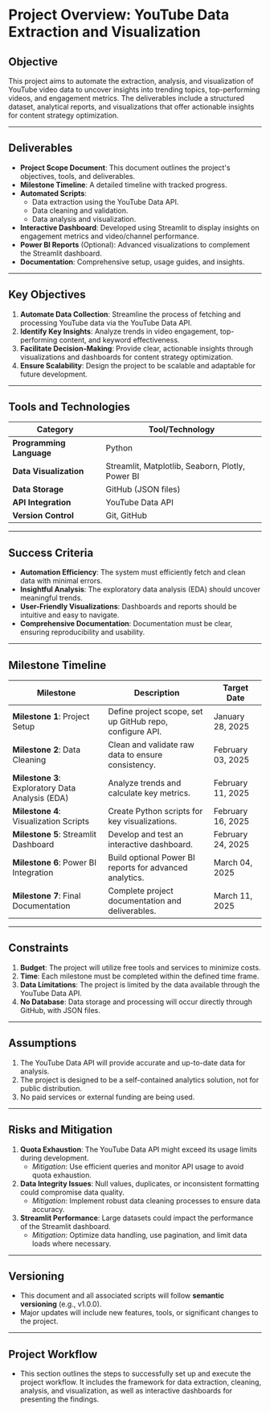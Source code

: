 # Project Overview: YouTube Data Extraction and Visualization

## Objective
This project aims to automate the extraction, analysis, and visualization of YouTube video data to uncover insights into trending topics, top-performing videos, and engagement metrics. The deliverables include a structured dataset, analytical reports, and visualizations that offer actionable insights for content strategy optimization.

---

## Deliverables
- **Project Scope Document**: This document outlines the project's objectives, tools, and deliverables.
- **Milestone Timeline**: A detailed timeline with tracked progress.
- **Automated Scripts**: 
  - Data extraction using the YouTube Data API.
  - Data cleaning and validation.
  - Data analysis and visualization.
- **Interactive Dashboard**: Developed using Streamlit to display insights on engagement metrics and video/channel performance.
- **Power BI Reports** (Optional): Advanced visualizations to complement the Streamlit dashboard.
- **Documentation**: Comprehensive setup, usage guides, and insights.

---

## Key Objectives
1. **Automate Data Collection**: Streamline the process of fetching and processing YouTube data via the YouTube Data API.
2. **Identify Key Insights**: Analyze trends in video engagement, top-performing content, and keyword effectiveness.
3. **Facilitate Decision-Making**: Provide clear, actionable insights through visualizations and dashboards for content strategy optimization.
4. **Ensure Scalability**: Design the project to be scalable and adaptable for future development.

---

## Tools and Technologies
| **Category**         | **Tool/Technology**               |
|----------------------|-----------------------------------|
| **Programming Language** | Python                          |
| **Data Visualization**   | Streamlit, Matplotlib, Seaborn, Plotly, Power BI |
| **Data Storage**         | GitHub (JSON files)             |
| **API Integration**      | YouTube Data API                |
| **Version Control**      | Git, GitHub                     |

---

## Success Criteria
- **Automation Efficiency**: The system must efficiently fetch and clean data with minimal errors.
- **Insightful Analysis**: The exploratory data analysis (EDA) should uncover meaningful trends.
- **User-Friendly Visualizations**: Dashboards and reports should be intuitive and easy to navigate.
- **Comprehensive Documentation**: Documentation must be clear, ensuring reproducibility and usability.

---

## Milestone Timeline

| **Milestone**                   | **Description**                                          | **Target Date**     |
|----------------------------------|---------------------------------------------------------|---------------------|
| **Milestone 1**: Project Setup      | Define project scope, set up GitHub repo, configure API. | January 28, 2025    |
| **Milestone 2**: Data Cleaning      | Clean and validate raw data to ensure consistency.       | February 03, 2025   |
| **Milestone 3**: Exploratory Data Analysis (EDA) | Analyze trends and calculate key metrics.       | February 11, 2025   |
| **Milestone 4**: Visualization Scripts | Create Python scripts for key visualizations.          | February 16, 2025   |
| **Milestone 5**: Streamlit Dashboard  | Develop and test an interactive dashboard.              | February 24, 2025   |
| **Milestone 6**: Power BI Integration | Build optional Power BI reports for advanced analytics.| March 04, 2025      |
| **Milestone 7**: Final Documentation  | Complete project documentation and deliverables.       | March 11, 2025      |

---

## Constraints
1. **Budget**: The project will utilize free tools and services to minimize costs.
2. **Time**: Each milestone must be completed within the defined time frame.
3. **Data Limitations**: The project is limited by the data available through the YouTube Data API.
4. **No Database**: Data storage and processing will occur directly through GitHub, with JSON files.

---

## Assumptions
1. The YouTube Data API will provide accurate and up-to-date data for analysis.
2. The project is designed to be a self-contained analytics solution, not for public distribution.
3. No paid services or external funding are being used.

---

## Risks and Mitigation
1. **Quota Exhaustion**: The YouTube Data API might exceed its usage limits during development.
   - *Mitigation*: Use efficient queries and monitor API usage to avoid quota exhaustion.
2. **Data Integrity Issues**: Null values, duplicates, or inconsistent formatting could compromise data quality.
   - *Mitigation*: Implement robust data cleaning processes to ensure data accuracy.
3. **Streamlit Performance**: Large datasets could impact the performance of the Streamlit dashboard.
   - *Mitigation*: Optimize data handling, use pagination, and limit data loads where necessary.

---

## Versioning
- This document and all associated scripts will follow **semantic versioning** (e.g., v1.0.0).
- Major updates will include new features, tools, or significant changes to the project.

---

## Project Workflow
- This section outlines the steps to successfully set up and execute the project workflow. It includes the framework for data extraction, cleaning, analysis, and visualization, as well as interactive dashboards for presenting the findings.
